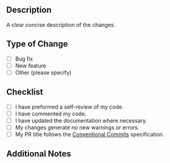 ## Description

A clear concise description of the changes.

## Type of Change

- [ ] Bug fix
- [ ] New feature
- [ ] Other (please specify)

## Checklist

- [ ] I have preformed a self-review of my code.
- [ ] I have commented my code.
- [ ] I have updated the documentation where necessary.
- [ ] My changes generate no new warnings or errors.
- [ ] My PR title follows the [Conventional Commits](https://www.conventionalcommits.org/en/v1.0.0/#specification) specification.

## Additional Notes
